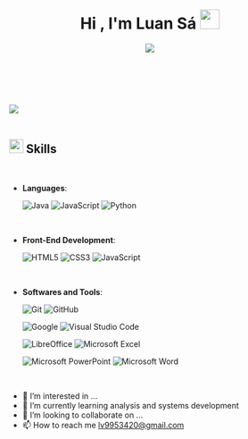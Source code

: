 <h1 align="center"><b>Hi , I'm Luan Sá </b><img src="https://media.giphy.com/media/hvRJCLFzcasrR4ia7z/giphy.gif" width="35"></h1>
<p align="center">
  <a href="https://github.com/DenverCoder1/readme-typing-svg"><img src="https://readme-typing-svg.herokuapp.com?font=Time+New+Roman&color=cyan&size=25&center=true&vCenter=true&width=600&height=100&lines=Luan+Sá;++;Analysis+And+Systems+Development+Student,;Active+Learner/Researcher,;Love+to+learn+new+stuffs"></a>
</p>
<br>

<br><br>


<img src="https://user-images.githubusercontent.com/73097560/115834477-dbab4500-a447-11eb-908a-139a6edaec5c.gif"><br><br>

## <img src="https://media2.giphy.com/media/QssGEmpkyEOhBCb7e1/giphy.gif?cid=ecf05e47a0n3gi1bfqntqmob8g9aid1oyj2wr3ds3mg700bl&rid=giphy.gif" width ="25"><b> Skills</b>
<br>

<p align="center">

- **Languages**:
    
    ![Java](https://img.shields.io/badge/java-%23ED8B00.svg?style=for-the-badge&logo=java&logoColor=white)
    ![JavaScript](https://img.shields.io/badge/javascript-%23323330.svg?style=for-the-badge&logo=javascript&logoColor=%23F7DF1E)
    ![Python](https://img.shields.io/badge/python-3670A0?style=for-the-badge&logo=python&logoColor=ffdd54)
  
  <br>   
    
- **Front-End Development**:

   ![HTML5](https://img.shields.io/badge/HTML5%20-%23E34F26.svg?style=for-the-badge&logo=html5&logoColor=white)
   ![CSS3](https://img.shields.io/badge/CSS%20-%231572B6.svg?style=for-the-badge&logo=css3&logoColor=white)
   ![JavaScript](https://img.shields.io/badge/javascript-%23323330.svg?style=for-the-badge&logo=javascript&logoColor=%23F7DF1E)

<br>
  
  - **Softwares and Tools**:

    ![Git](https://img.shields.io/badge/git-%23F05033.svg?style=for-the-badge&logo=git&logoColor=white)
    ![GitHub](https://img.shields.io/badge/github-%23121011.svg?style=for-the-badge&logo=github&logoColor=white)
  

  
    ![Google](https://img.shields.io/badge/google-%234285F4.svg?style=for-the-badge&logo=google&logoColor=white)
    ![Visual Studio Code](https://img.shields.io/badge/Visual%20Studio%20Code-0078d7.svg?style=for-the-badge&logo=visual-studio-code&logoColor=white)
  

  
    ![LibreOffice](https://img.shields.io/badge/LibreOffice-%2318A303?style=for-the-badge&logo=LibreOffice&logoColor=white)
    ![Microsoft Excel](https://img.shields.io/badge/Microsoft_Excel-217346?style=for-the-badge&logo=microsoft-excel&logoColor=white)
  

    ![Microsoft PowerPoint](https://img.shields.io/badge/Microsoft_PowerPoint-B7472A?style=for-the-badge&logo=microsoft-powerpoint&logoColor=white)
    ![Microsoft Word](https://img.shields.io/badge/Microsoft_Word-2B579A?style=for-the-badge&logo=microsoft-word&logoColor=white)

<br>

- 👀 I’m interested in ...
- 🌱 I’m currently learning analysis and systems development
- 💞️ I’m looking to collaborate on ...
- 📫 How to reach me lv9953420@gmail.com

<!---
LVSA2004/LVSA2004 is a ✨ special ✨ repository because its `README.md` (this file) appears on your GitHub profile.
You can click the Preview link to take a look at your changes.
--->
